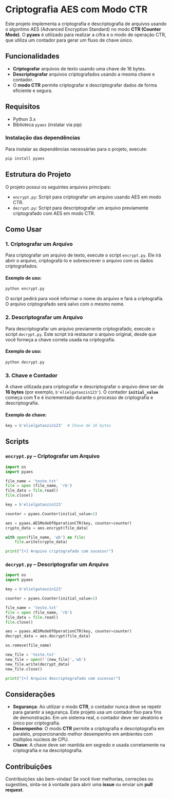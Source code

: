 # Criptografia AES com Modo CTR

Este projeto implementa a criptografia e descriptografia de arquivos usando o algoritmo AES (Advanced Encryption Standard) no modo **CTR (Counter Mode)**. O **pyaes** é utilizado para realizar a cifra e o modo de operação CTR, que utiliza um contador para gerar um fluxo de chave único.

## Funcionalidades

- **Criptografar** arquivos de texto usando uma chave de 16 bytes.
- **Descriptografar** arquivos criptografados usando a mesma chave e contador.
- O **modo CTR** permite criptografar e descriptografar dados de forma eficiente e segura.

## Requisitos

- Python 3.x
- Biblioteca `pyaes` (instalar via pip)

### Instalação das dependências

Para instalar as dependências necessárias para o projeto, execute:

```bash
pip install pyaes
```

## Estrutura do Projeto

O projeto possui os seguintes arquivos principais:

- `encrypt.py`: Script para criptografar um arquivo usando AES em modo CTR.
- `decrypt.py`: Script para descriptografar um arquivo previamente criptografado com AES em modo CTR.

## Como Usar

### 1. Criptografar um Arquivo

Para criptografar um arquivo de texto, execute o script `encrypt.py`. Ele irá abrir o arquivo, criptografá-lo e sobrescrever o arquivo com os dados criptografados.

#### Exemplo de uso:

```bash
python encrypt.py
```

O script pedirá para você informar o nome do arquivo e fará a criptografia. O arquivo criptografado será salvo com o mesmo nome.

### 2. Descriptografar um Arquivo

Para descriptografar um arquivo previamente criptografado, execute o script `decrypt.py`. Este script irá restaurar o arquivo original, desde que você forneça a chave correta usada na criptografia.

#### Exemplo de uso:

```bash
python decrypt.py
```

### 3. Chave e Contador

A chave utilizada para criptografar e descriptografar o arquivo deve ser de **16 bytes** (por exemplo, `b'elielgataozin123'`). O contador **`initial_value`** começa com **1** e é incrementado durante o processo de criptografia e descriptografia.

#### Exemplo de chave:

```python
key = b'elielgataozin123'  # Chave de 16 bytes
```

## Scripts

### `encrypt.py` – Criptografar um Arquivo

```python
import os
import pyaes

file_name = 'teste.txt'
file = open (file_name, 'rb')
file_data = file.read()
file.close()

key = b'elielgataozin123'

counter = pyaes.Counter(initial_value=1)

aes = pyaes.AESModeOfOperationCTR(key, counter=counter)
crypto_data = aes.encrypt(file_data)

with open(file_name, 'wb') as file:
    file.write(crypto_data)

print("[+] Arquivo criptografado com sucesso!")
```

### `decrypt.py` – Descriptografar um Arquivo

```python
import os
import pyaes

key = b'elielgataozin123'

counter = pyaes.Counter(initial_value=1)

file_name = 'teste.txt'
file = open (file_name, 'rb')
file_data = file.read()
file.close()

aes = pyaes.AESModeOfOperationCTR(key, counter=counter)
decrypt_data = aes.decrypt(file_data)

os.remove(file_name)

new_file = 'teste.txt'
new_file = open(f'{new_file}','wb')
new_file.write(decrypt_data)
new_file.close()

print("[+] Arquivo descriptografado com sucesso!")
```

## Considerações

- **Segurança**: Ao utilizar o modo **CTR**, o contador nunca deve se repetir para garantir a segurança. Este projeto usa um contador fixo para fins de demonstração. Em um sistema real, o contador deve ser aleatório e único por criptografia.
- **Desempenho**: O modo **CTR** permite a criptografia e descriptografia em paralelo, proporcionando melhor desempenho em ambientes com múltiplos núcleos de CPU.
- **Chave**: A chave deve ser mantida em segredo e usada corretamente na criptografia e na descriptografia.

## Contribuições

Contribuições são bem-vindas! Se você tiver melhorias, correções ou sugestões, sinta-se à vontade para abrir uma **issue** ou enviar um **pull request**.
